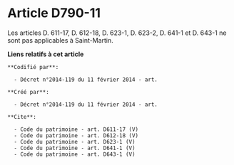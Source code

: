 # Article D790-11

Les articles D. 611-17, D. 612-18, D. 623-1, D. 623-2, D. 641-1 et D. 643-1 ne sont pas applicables à Saint-Martin.

**Liens relatifs à cet article**

	**Codifié par**:

	  - Décret n°2014-119 du 11 février 2014 - art.

	**Créé par**:

	  - Décret n°2014-119 du 11 février 2014 - art.

	**Cite**:

	  - Code du patrimoine - art. D611-17 (V)
	  - Code du patrimoine - art. D612-18 (V)
	  - Code du patrimoine - art. D623-1 (V)
	  - Code du patrimoine - art. D641-1 (V)
	  - Code du patrimoine - art. D643-1 (V)
